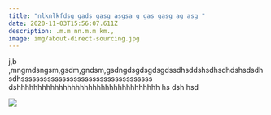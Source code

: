 ```yaml
---
title: "nlknlkfdsg gads gasg asgsa g gas gasg ag asg "
date: 2020-11-03T15:56:07.611Z
description: .m.m nn.m.m km.,
image: img/about-direct-sourcing.jpg
---
```

j,b ,mngmdsngsm,gsdm,gndsm,gsdngdsgdsgdsgdssdhsddshsdhsdhdshsdsdhsdhsssssssssssssssssssssssssssssssssss dshhhhhhhhhhhhhhhhhhhhhhhhhhhhhhhhhh hs                dsh                     hsd

![](img/about-sustainable-farming.jpg)